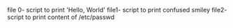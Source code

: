 file 0- script to print 'Hello, World'
file1- script to print confused smiley
file2- script to print content of /etc/passwd
